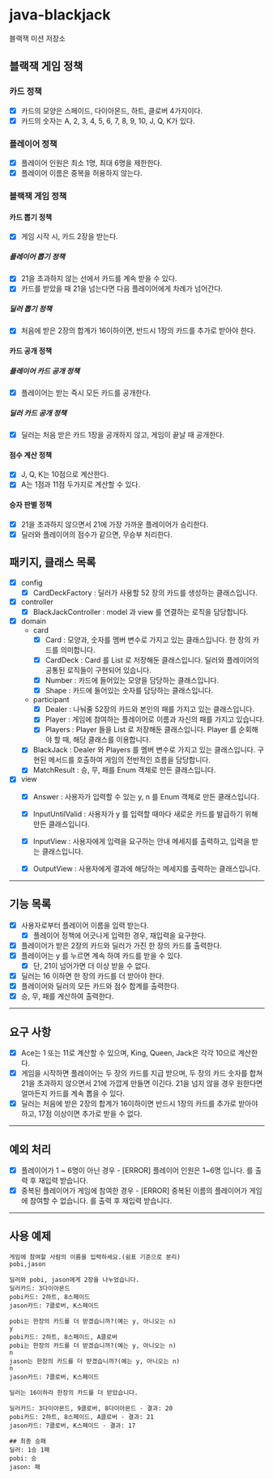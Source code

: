 # java-blackjack

블랙잭 미션 저장소

## 블랙잭 게임 정책
### 카드 정책
- [x] 카드의 모양은 스페이드, 다이아몬드, 하트, 클로버 4가지이다.
- [x] 카드의 숫자는 A, 2, 3, 4, 5, 6, 7, 8, 9, 10, J, Q, K가 있다.
### 플레이어 정책
- [x] 플레이어 인원은 최소 1명, 최대 6명을 제한한다.
- [x] 플레이어 이름은 중복을 허용하지 않는다.
### 블랙잭 게임 정책
#### 카드 뽑기 정책
- [x] 게임 시작 시, 카드 2장을 받는다.
##### 플레이어 뽑기 정책
- [x] 21을 초과하지 않는 선에서 카드를 계속 받을 수 있다.
- [x] 카드를 받았을 때 21을 넘는다면 다음 플레이어에게 차례가 넘어간다.
##### 딜러 뽑기 정책
- [x] 처음에 받은 2장의 합계가 16이하이면, 반드시 1장의 카드를 추가로 받아야 한다.

#### 카드 공개 정책
##### 플레이어 카드 공개 정책
- [x] 플레이어는 받는 즉시 모든 카드를 공개한다.
##### 딜러 카드 공개 정책
- [x] 딜러는 처음 받은 카드 1장을 공개하지 않고, 게임이 끝날 때 공개한다.

#### 점수 계산 정책
- [x] J, Q, K는 10점으로 계산한다.
- [x] A는 1점과 11점 두가지로 계산할 수 있다.

#### 승자 판별 정책
- [x] 21을 초과하지 않으면서 21에 가장 가까운 플레이어가 승리한다.
- [x] 딜러와 플레이어의 점수가 같으면, 무승부 처리한다.

## 패키지, 클래스 목록
- [x] config
    - [x] CardDeckFactory : 딜러가 사용할 52 장의 카드를 생성하는 클래스입니다.
- [x] controller
    - [x] BlackJackController : model 과 view 를 연결하는 로직을 담당합니다.
- [x] domain
  - card
      - [x] Card : 모양과, 숫자를 멤버 변수로 가지고 있는 클래스입니다. 한 장의 카드를 의미합니다.
      - [x] CardDeck : Card 를 List 로 저장해둔 클래스입니다. 딜러와 플레이어의 공통된 로직들이 구현되어 있습니다.
      - [x] Number : 카드에 들어있는 모양을 담당하는 클래스입니다.
      - [x] Shape : 카드에 들어있는 숫자를 담당하는 클래스입니다.
  - participant
    - [x] Dealer : 나눠줄 52장의 카드와 본인의 패를 가지고 있는 클래스입니다.
    - [x] Player : 게임에 참여하는 플레이어로 이름과 자신의 패를 가지고 있습니다.
    - [x] Players : Player 들을 List 로 저장해둔 클래스입니다. Player 를 순회해야 할 때, 해당 클래스를 이용합니다.
  - [x] BlackJack : Dealer 와 Players 를 멤버 변수로 가지고 있는 클래스입니다. 구현된 메서드를 호출하여 게임의 전반적인 흐름을 담당합니다.
  - [x] MatchResult : 승, 무, 패를 Enum 객체로 만든 클래스입니다.
- [x] view
    - [x] Answer : 사용자가 입력할 수 있는 y, n 를 Enum 객체로 만든 클래스입니다.
    - [x] InputUntilValid : 사용자가 y 를 입력할 때마다 새로운 카드를 발급하기 위해 만든 클래스입니다.
    - [x] InputView : 사용자에게 입력을 요구하는 안내 메세지를 출력하고, 입력을 받는 클래스입니다.
    - [x] OutputView : 사용자에게 결과에 해당하는 메세지를 출력하는 클래스입니다.


---
## 기능 목록
- [x] 사용자로부터 플레이어 이름을 입력 받는다.
    - [x] 플레이어 정책에 어긋나게 입력한 경우, 재입력을 요구한다.
- [x] 플레이어가 받은 2장의 카드와 딜러가 가진 한 장의 카드를 출력한다.
- [x] 플레이어는 y 를 누르면 계속 하여 카드를 받을 수 있다.
    - [x] 단, 21이 넘어가면 더 이상 받을 수 없다.
- [x] 딜러는 16 이하면 한 장의 카드를 더 받아야 한다.
- [x] 플레이어와 딜러의 모든 카드와 점수 합계를 출력한다.
- [x] 승, 무, 패를 계산하여 출력한다.
---
## 요구 사항
- [x] Ace는 1 또는 11로 계산할 수 있으며, King, Queen, Jack은 각각 10으로 계산한다.
- [x] 게임을 시작하면 플레이어는 두 장의 카드를 지급 받으며, 두 장의 카드 숫자를 합쳐 21을 초과하지 않으면서 21에 가깝게 만들면 이긴다. 21을 넘지 않을 경우 원한다면 얼마든지 카드를 계속 뽑을 수 있다.
- [x] 딜러는 처음에 받은 2장의 합계가 16이하이면 반드시 1장의 카드를 추가로 받아야 하고, 17점 이상이면 추가로 받을 수 없다.
---
## 예외 처리
- [x] 플레이어가 1 ~ 6명이 아닌 경우 - [ERROR] 플레이어 인원은 1~6명 입니다. 를 출력 후 재입력 받습니다.
- [x] 중복된 플레이어가 게임에 참여한 경우 - [ERROR] 중복된 이름의 플레이어가 게임에 참여할 수 없습니다. 를 출력 후 재입력 받습니다.
---
## 사용 예제
```
게임에 참여할 사람의 이름을 입력하세요.(쉼표 기준으로 분리)
pobi,jason

딜러와 pobi, jason에게 2장을 나누었습니다.
딜러카드: 3다이아몬드
pobi카드: 2하트, 8스페이드
jason카드: 7클로버, K스페이드

pobi는 한장의 카드를 더 받겠습니까?(예는 y, 아니오는 n)
y
pobi카드: 2하트, 8스페이드, A클로버
pobi는 한장의 카드를 더 받겠습니까?(예는 y, 아니오는 n)
n
jason는 한장의 카드를 더 받겠습니까?(예는 y, 아니오는 n)
n
jason카드: 7클로버, K스페이드

딜러는 16이하라 한장의 카드를 더 받았습니다.

딜러카드: 3다이아몬드, 9클로버, 8다이아몬드 - 결과: 20
pobi카드: 2하트, 8스페이드, A클로버 - 결과: 21
jason카드: 7클로버, K스페이드 - 결과: 17

## 최종 승패
딜러: 1승 1패
pobi: 승 
jason: 패

```
